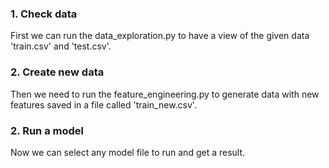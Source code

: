 ### 1. Check data
First we can run the data_exploration.py to have a view of the given data 'train.csv' and 'test.csv'.


### 2. Create new data
Then we need to run the feature_engineering.py to generate data with new
features saved in a file called 'train_new.csv'.

### 2. Run a model
Now we can select any model file to run and get a result.

